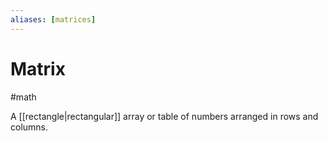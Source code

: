 ```yaml
---
aliases: [matrices]
---
```

# Matrix
#math

A [[rectangle|rectangular]] array or table of numbers arranged in rows and columns.